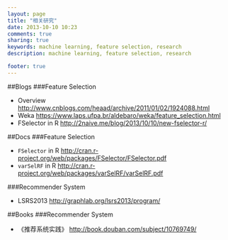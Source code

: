 ```yaml
---
layout: page
title: "相关研究"
date: 2013-10-10 10:23
comments: true
sharing: true
keywords: machine learning, feature selection, research
description: machine learning, feature selection, research

footer: true
---
```

##Blogs
###Feature Selection
+ Overview <http://www.cnblogs.com/heaad/archive/2011/01/02/1924088.html>
+ Weka <https://www.laps.ufpa.br/aldebaro/weka/feature_selection.html>
+ FSelector in R <http://2naive.me/blog/2013/10/10/new-fselector-r/>

##Docs
###Feature Selection

+ `FSelector` in R <http://cran.r-project.org/web/packages/FSelector/FSelector.pdf>
+ `varSelRF` in R <http://cran.r-project.org/web/packages/varSelRF/varSelRF.pdf>

###Recommender System
+ LSRS2013 <http://graphlab.org/lsrs2013/program/>

##Books
###Recommender System
+ 《推荐系统实践》 <http://book.douban.com/subject/10769749/>